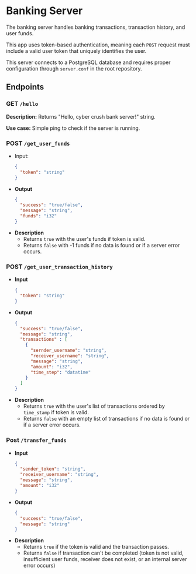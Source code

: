 # Banking Server

The banking server handles banking transactions, transaction history, and user funds.

This app uses token-based authentication, meaning each `POST` request must include a valid user token that uniquely identifies the user.

This server connects to a PostgreSQL database and requires proper configuration through `server.conf` in the root repository.

## Endpoints
### **GET** `/hello`

**Description:** Returns "Hello, cyber crush bank server!" string.

**Use case:** Simple ping to check if the server is running.

### **POST** `/get_user_funds`

- Input:
    ```json
    {
      "token": "string"
    }
- **Output**
    ```json
    {
      "success": "true/false",
      "message": "string",
      "funds": "i32"
    }
- **Description**
    - Returns `true` with the user's funds if token is valid.
    - Returns `false` with -1 funds if no data is found or if a server error occurs.

### **POST** `/get_user_transaction_history`
- **Input**
    ```json
    {
      "token": "string"
    }
- **Output**
    ```json
    {
      "success": "true/false",
      "message": "string",
      "transactions" : [
        {
          "sernder_username": "string",
          "receiver_username": "string",
          "message": "string",
          "amount": "i32",
          "time_step": "datatime"
        }
      ]
    }
- **Description**
    - Returns `true` with the user's list of transactions ordered by `time_stamp` if token is valid.
    - Returns `false` with an empty list of transactions if no data is found or if a server error occurs.

### **Post** `/transfer_funds`
- **Input**
    ```json
    {
      "sender_token": "string",
      "receiver_username": "string",
      "message": "string",
      "amount": "i32"
    }
- **Output**
    ```json
    {
      "success": "true/false",
      "message": "string"
    }
- **Description**
    - Returns `true` if the token is valid and the transaction passes.
    - Returns `false` if transaction can't be completed (token is not valid, insufficient user funds, receiver does not exist, or an internal server error occurs)
